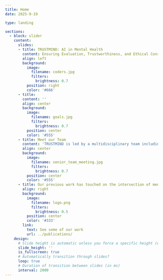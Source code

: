 ```yaml
---
title: Home
date: 2025-9-19

type: landing

sections:
  - block: slider
    content:
      slides:
      - title: TRUSTMIND: AI in Mental Health
        content: Ensuring Evaluation, Trustworthiness, and Ethical Considerations
        align: left
        background:
          image:
            filename: coders.jpg
            filters:
              brightness: 0.7
          position: right
          color: '#666'
      - title:
        content: ''
        align: center
        background:
          image:
            filename: goals.jpg
            filters:
              brightness: 0.7
          position: center
          color: '#555'
      - title: Meet our Team
        content: 'TRUSTMIND is led by a multidisciplinary team including reseachers with backgrounds in ethics, machine learning, neuroscience, epidemiology, and legal studies.'
        align: center
        background:
          image:
            filename: senior_team_meeting.jpg
            filters:
              brightness: 0.7
          position: center
          color: '#555'
      - title: Our previous work has touched on the intersection of mental health, fairness, and machine learning.
        align: right
        background:
          image:
            filename: logo.png
            filters:
              brightness: 0.5
          position: center
          color: '#333'
        link:
          text: See some of our work
          url: ../publications/
    design:
      # Slide height is automatic unless you force a specific height (e.g. '400px')
      slide_height: ''
      is_fullscreen: true
      # Automatically transition through slides?
      loop: true
      # Duration of transition between slides (in ms)
      interval: 2000
---
```

